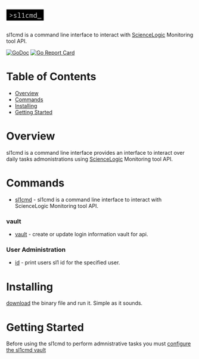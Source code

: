 ![](docs/logo/logo.png)

sl1cmd is a command line interface to interact with [ScienceLogic](https://sciencelogic.com/product/technologies/compute) Monitoring tool API.

[![GoDoc](https://godoc.org/github.com/marco-ostaska/sl1cmd?status.svg)](https://godoc.org/github.com/marco-ostaska/sl1cmd)
[![Go Report Card](https://goreportcard.com/badge/github.com/marco-ostaska/sl1cmd)](https://goreportcard.com/report/github.com/marco-ostaska/sl1cmd)

# Table of Contents

- [Overview](#overview)
- [Commands](#commands)
- [Installing](#intalling)
- [Getting Started](#getting-started)


# Overview

sl1cmd is a command line interface provides an interface to interact over daily tasks admonistrations using [ScienceLogic](https://sciencelogic.com/product/technologies/compute) Monitoring tool API.

# Commands

- [sl1cmd](docs/cmd/sl1cmd.md) - sl1cmd is a command line interface to interact with ScienceLogic Monitoring tool API.

### vault

- [vault](docs/cmd/sl1cmd_vault.md) - create or update login information vault for api.

### User Administration

- [id](docs/cmd/sl1cmd_id.md) - print users sl1 id for the specified user.


# Installing

[download](../../releases) the binary file and run it. Simple as it sounds. 

# Getting Started

Before using the sl1cmd to perform admnistrative tasks you must [configure the sl1cmd vault](docs/cmd/sl1cmd_vault_new.md)


 

    

